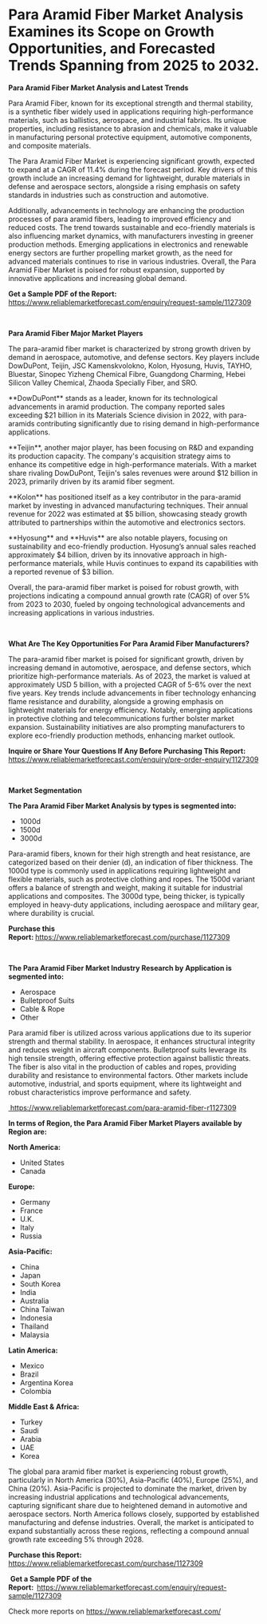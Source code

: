 <p><h1>Para Aramid Fiber Market Analysis Examines its Scope on Growth Opportunities, and Forecasted Trends Spanning from 2025 to 2032.</h1></p><p><strong>Para Aramid Fiber Market Analysis and Latest Trends</strong></p>
<p><p>Para Aramid Fiber, known for its exceptional strength and thermal stability, is a synthetic fiber widely used in applications requiring high-performance materials, such as ballistics, aerospace, and industrial fabrics. Its unique properties, including resistance to abrasion and chemicals, make it valuable in manufacturing personal protective equipment, automotive components, and composite materials.</p><p>The Para Aramid Fiber Market is experiencing significant growth, expected to expand at a CAGR of 11.4% during the forecast period. Key drivers of this growth include an increasing demand for lightweight, durable materials in defense and aerospace sectors, alongside a rising emphasis on safety standards in industries such as construction and automotive. </p><p>Additionally, advancements in technology are enhancing the production processes of para aramid fibers, leading to improved efficiency and reduced costs. The trend towards sustainable and eco-friendly materials is also influencing market dynamics, with manufacturers investing in greener production methods. Emerging applications in electronics and renewable energy sectors are further propelling market growth, as the need for advanced materials continues to rise in various industries. Overall, the Para Aramid Fiber Market is poised for robust expansion, supported by innovative applications and increasing global demand.</p></p>
<p><strong>Get a Sample PDF of the Report:&nbsp;</strong> <a href="https://www.reliablemarketforecast.com/enquiry/request-sample/1127309?utm_campaign=2122&utm_medium=2&utm_source=Github&utm_content=ia&utm_term=30012025&utm_id=para-aramid-fiber">https://www.reliablemarketforecast.com/enquiry/request-sample/1127309</a></p>
<p>&nbsp;</p>
<p><strong>Para Aramid Fiber Major Market Players</strong></p>
<p><p>The para-aramid fiber market is characterized by strong growth driven by demand in aerospace, automotive, and defense sectors. Key players include DowDuPont, Teijin, JSC Kamenskvolokno, Kolon, Hyosung, Huvis, TAYHO, Bluestar, Sinopec Yizheng Chemical Fibre, Guangdong Charming, Hebei Silicon Valley Chemical, Zhaoda Specially Fiber, and SRO.</p><p>**DowDuPont** stands as a leader, known for its technological advancements in aramid production. The company reported sales exceeding $21 billion in its Materials Science division in 2022, with para-aramids contributing significantly due to rising demand in high-performance applications.</p><p>**Teijin**, another major player, has been focusing on R&D and expanding its production capacity. The company's acquisition strategy aims to enhance its competitive edge in high-performance materials. With a market share rivaling DowDuPont, Teijin's sales revenues were around $12 billion in 2023, primarily driven by its aramid fiber segment.</p><p>**Kolon** has positioned itself as a key contributor in the para-aramid market by investing in advanced manufacturing techniques. Their annual revenue for 2022 was estimated at $5 billion, showcasing steady growth attributed to partnerships within the automotive and electronics sectors.</p><p>**Hyosung** and **Huvis** are also notable players, focusing on sustainability and eco-friendly production. Hyosung’s annual sales reached approximately $4 billion, driven by its innovative approach in high-performance materials, while Huvis continues to expand its capabilities with a reported revenue of $3 billion.</p><p>Overall, the para-aramid fiber market is poised for robust growth, with projections indicating a compound annual growth rate (CAGR) of over 5% from 2023 to 2030, fueled by ongoing technological advancements and increasing applications in various industries.</p></p>
<p>&nbsp;</p>
<p><strong>What Are The Key Opportunities For Para Aramid Fiber Manufacturers?</strong></p>
<p><p>The para-aramid fiber market is poised for significant growth, driven by increasing demand in automotive, aerospace, and defense sectors, which prioritize high-performance materials. As of 2023, the market is valued at approximately USD 5 billion, with a projected CAGR of 5-6% over the next five years. Key trends include advancements in fiber technology enhancing flame resistance and durability, alongside a growing emphasis on lightweight materials for energy efficiency. Notably, emerging applications in protective clothing and telecommunications further bolster market expansion. Sustainability initiatives are also prompting manufacturers to explore eco-friendly production methods, enhancing market outlook.</p></p>
<p><strong>Inquire or Share Your Questions If Any Before Purchasing This Report:</strong> <a href="https://www.reliablemarketforecast.com/enquiry/pre-order-enquiry/1127309?utm_campaign=2122&utm_medium=2&utm_source=Github&utm_content=ia&utm_term=30012025&utm_id=para-aramid-fiber">https://www.reliablemarketforecast.com/enquiry/pre-order-enquiry/1127309</a></p>
<p>&nbsp;</p>
<p><strong>Market Segmentation</strong></p>
<p><strong>The Para Aramid Fiber Market Analysis by types is segmented into:</strong></p>
<p><ul><li>1000d</li><li>1500d</li><li>3000d</li></ul></p>
<p><p>Para-aramid fibers, known for their high strength and heat resistance, are categorized based on their denier (d), an indication of fiber thickness. The 1000d type is commonly used in applications requiring lightweight and flexible materials, such as protective clothing and ropes. The 1500d variant offers a balance of strength and weight, making it suitable for industrial applications and composites. The 3000d type, being thicker, is typically employed in heavy-duty applications, including aerospace and military gear, where durability is crucial.</p></p>
<p><strong>Purchase this Report:&nbsp;</strong><a href="https://www.reliablemarketforecast.com/purchase/1127309?utm_campaign=2122&utm_medium=2&utm_source=Github&utm_content=ia&utm_term=30012025&utm_id=para-aramid-fiber">https://www.reliablemarketforecast.com/purchase/1127309</a></p>
<p>&nbsp;</p>
<p><strong>The Para Aramid Fiber Market Industry Research by Application is segmented into:</strong></p>
<p><ul><li>Aerospace</li><li>Bulletproof Suits</li><li>Cable & Rope</li><li>Other</li></ul></p>
<p><p>Para aramid fiber is utilized across various applications due to its superior strength and thermal stability. In aerospace, it enhances structural integrity and reduces weight in aircraft components. Bulletproof suits leverage its high tensile strength, offering effective protection against ballistic threats. The fiber is also vital in the production of cables and ropes, providing durability and resistance to environmental factors. Other markets include automotive, industrial, and sports equipment, where its lightweight and robust characteristics improve performance and safety.</p></p>
<p><a href="https://www.reliablemarketforecast.com/para-aramid-fiber-r1127309?utm_campaign=2122&utm_medium=2&utm_source=Github&utm_content=ia&utm_term=30012025&utm_id=para-aramid-fiber">&nbsp;https://www.reliablemarketforecast.com/para-aramid-fiber-r1127309</a></p>
<p><strong>In terms of Region, the Para Aramid Fiber Market Players available by Region are:</strong></p>
<p>
    <p> <strong> North America: </strong>
        <ul>
            <li>United States</li>
            <li>Canada</li>
        </ul>
        </p> 
    <p> <strong> Europe: </strong>
        <ul>
            <li>Germany</li>
            <li>France</li>
            <li>U.K.</li>
            <li>Italy</li>
            <li>Russia</li>
        </ul>
        </p> 
    <p> <strong> Asia-Pacific: </strong>
        <ul>
            <li>China</li>
            <li>Japan</li>
            <li>South Korea</li>
            <li>India</li>
            <li>Australia</li>
            <li>China Taiwan</li>
            <li>Indonesia</li>
            <li>Thailand</li>
            <li>Malaysia</li>
        </ul>
        </p> 
    <p> <strong> Latin America: </strong>
        <ul>
            <li>Mexico</li>
            <li>Brazil</li>
            <li>Argentina Korea</li>
            <li>Colombia</li>
        </ul>
        </p> 
    <p> <strong> Middle East & Africa: </strong>
        <ul>
            <li>Turkey</li>
            <li>Saudi</li>
            <li>Arabia</li>
            <li>UAE</li>
            <li>Korea</li>
        </ul>
    </p>
    </p>
<p><p>The global para aramid fiber market is experiencing robust growth, particularly in North America (30%), Asia-Pacific (40%), Europe (25%), and China (20%). Asia-Pacific is projected to dominate the market, driven by increasing industrial applications and technological advancements, capturing significant share due to heightened demand in automotive and aerospace sectors. North America follows closely, supported by established manufacturing and defense industries. Overall, the market is anticipated to expand substantially across these regions, reflecting a compound annual growth rate exceeding 5% through 2028.</p></p>
<p><strong>Purchase this Report: </strong><a href="https://www.reliablemarketforecast.com/purchase/1127309?utm_campaign=2122&utm_medium=2&utm_source=Github&utm_content=ia&utm_term=30012025&utm_id=para-aramid-fiber">https://www.reliablemarketforecast.com/purchase/1127309</a></p>
<p>&nbsp;<strong>Get a Sample PDF of the Report:&nbsp;&nbsp;</strong><a href="https://www.reliablemarketforecast.com/enquiry/request-sample/1127309?utm_campaign=2122&utm_medium=2&utm_source=Github&utm_content=ia&utm_term=30012025&utm_id=para-aramid-fiber">https://www.reliablemarketforecast.com/enquiry/request-sample/1127309</a></p>
<p><strong></strong></p>
<p>Check more reports on <a href="https://www.reliablemarketforecast.com/?utm_campaign=2122&utm_medium=2&utm_source=Github&utm_content=ia&utm_term=30012025&utm_id=para-aramid-fiber">https://www.reliablemarketforecast.com/</a></p>